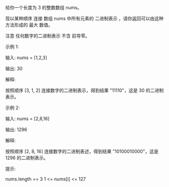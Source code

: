 给你一个长度为 3 的整数数组 nums。

现以某种顺序 连接 数组 nums 中所有元素的 二进制表示 ，请你返回可以由这种方法形成的 最大 数值。

注意 任何数字的二进制表示 不含 前导零。

示例 1:

输入: nums = [1,2,3]

输出: 30

解释:

按照顺序 [3, 1, 2] 连接数字的二进制表示，得到结果 "11110"，这是 30 的二进制表示。

示例 2:

输入: nums = [2,8,16]

输出: 1296

解释:

按照顺序 [2, 8, 16] 连接数字的二进制表述，得到结果 "10100010000"，这是 1296 的二进制表示。

提示:

nums.length == 3
1 <= nums[i] <= 127
